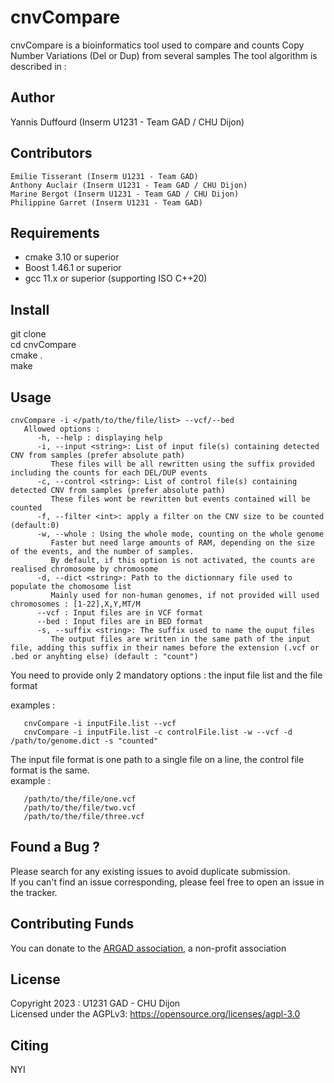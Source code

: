 # cnvCompare

cnvCompare is a bioinformatics tool used to compare and counts Copy Number Variations (Del or Dup) from several samples
The tool algorithm is described in : 


## Author
Yannis Duffourd (Inserm U1231 - Team GAD / CHU Dijon)

## Contributors
    Emilie Tisserant (Inserm U1231 - Team GAD)
    Anthony Auclair (Inserm U1231 - Team GAD / CHU Dijon)
    Marine Bergot (Inserm U1231 - Team GAD / CHU Dijon)
    Philippine Garret (Inserm U1231 - Team GAD)

## Requirements 
- cmake 3.10 or superior
- Boost 1.46.1 or superior
- gcc 11.x or superior (supporting ISO C++20)


## Install
git clone <pppp>  
cd cnvCompare  
cmake .  
make  

## Usage 
```
cnvCompare -i </path/to/the/file/list> --vcf/--bed  
   Allowed options :   
      -h, --help : displaying help  
      -i, --input <string>: List of input file(s) containing detected CNV from samples (prefer absolute path)  
         These files will be all rewritten using the suffix provided including the counts for each DEL/DUP events  
      -c, --control <string>: List of control file(s) containing detected CNV from samples (prefer absolute path)  
         These files wont be rewritten but events contained will be counted  
      -f, --filter <int>: apply a filter on the CNV size to be counted (default:0)  
      -w, --whole : Using the whole mode, counting on the whole genome  
         Faster but need large amounts of RAM, depending on the size of the events, and the number of samples.  
         By default, if this option is not activated, the counts are realised chromosome by chromosome  
      -d, --dict <string>: Path to the dictionnary file used to populate the chomosome list  
         Mainly used for non-human genomes, if not provided will used chromosomes : [1-22],X,Y,MT/M  
      --vcf : Input files are in VCF format  
      --bed : Input files are in BED format  
      -s, --suffix <string>: The suffix used to name the ouput files  
         The output files are written in the same path of the input file, adding this suffix in their names before the extension (.vcf or .bed or anyhting else) (default : "count")  
```
You need to provide only 2 mandatory options : the input file list and the file format

examples :  
```
   cnvCompare -i inputFile.list --vcf  
   cnvCompare -i inputFile.list -c controlFile.list -w --vcf -d /path/to/genome.dict -s "counted" 
```

The input file format is one path to a single file on a line, the control file format is the same.  
example : 
```  
   /path/to/the/file/one.vcf  
   /path/to/the/file/two.vcf  
   /path/to/the/file/three.vcf  
```

## Found a Bug ? 
Please search for any existing issues to avoid duplicate submission.  
If you can't find an issue corresponding, please feel free to open an issue in the tracker. 


## Contributing Funds 
You can donate to the [ARGAD association](https://www.helloasso.com/associations/association-pour-la-recherche-genetique-des-anomalies-du-developpement-argad), a non-profit association

## License 
Copyright 2023 : U1231 GAD - CHU Dijon  
Licensed under the AGPLv3: https://opensource.org/licenses/agpl-3.0

## Citing 
NYI